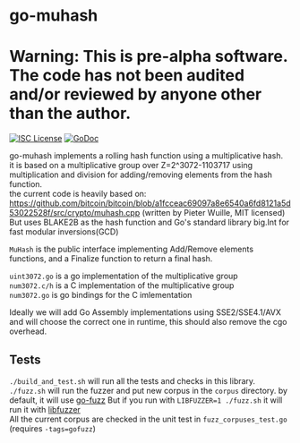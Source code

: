
go-muhash
====
Warning: This is pre-alpha software. The code has not been audited and/or reviewed by anyone other than the author.
====
[![ISC License](http://img.shields.io/badge/license-ISC-blue.svg)](https://choosealicense.com/licenses/isc/)
[![GoDoc](https://img.shields.io/badge/godoc-reference-blue.svg)](http://godoc.org/github.com/frin-network/go-muhash)

go-muhash implements a rolling hash function using a multiplicative hash. <br>
it is based on a multiplicative group over Z=2^3072-1103717 using multiplication and division for adding/removing 
elements from the hash function.<br>
the current code is heavily based on: https://github.com/bitcoin/bitcoin/blob/a1fcceac69097a8e6540a6fd8121a5d53022528f/src/crypto/muhash.cpp 
(written by Pieter Wuille, MIT licensed) <br>
But uses BLAKE2B as the hash function and Go's standard library big.Int for fast modular inversions(GCD) <br>

`MuHash` is the public interface implementing Add/Remove elements functions, and a Finalize function to return a 
final hash.

`uint3072.go` is a go implementation of the multiplicative group <br>
`num3072.c/h` is a C implementation of the multiplicative group <br>
`num3072.go` is go bindings for the C imlementation

Ideally we will add Go Assembly implementations using SSE2/SSE4.1/AVX and will choose the correct one in runtime, this 
should also remove the cgo overhead.


## Tests
`./build_and_test.sh` will run all the tests and checks in this library. <br>
`./fuzz.sh` will run the fuzzer and put new corpus in the `corpus` directory. by default, it will use [go-fuzz](https://github.com/dvyukov/go-fuzz)
But if you run with `LIBFUZZER=1 ./fuzz.sh` it will run it with [libfuzzer](https://llvm.org/docs/LibFuzzer.html) <br>
All the current corpus are checked in the unit test in `fuzz_corpuses_test.go` (requires `-tags=gofuzz`)
